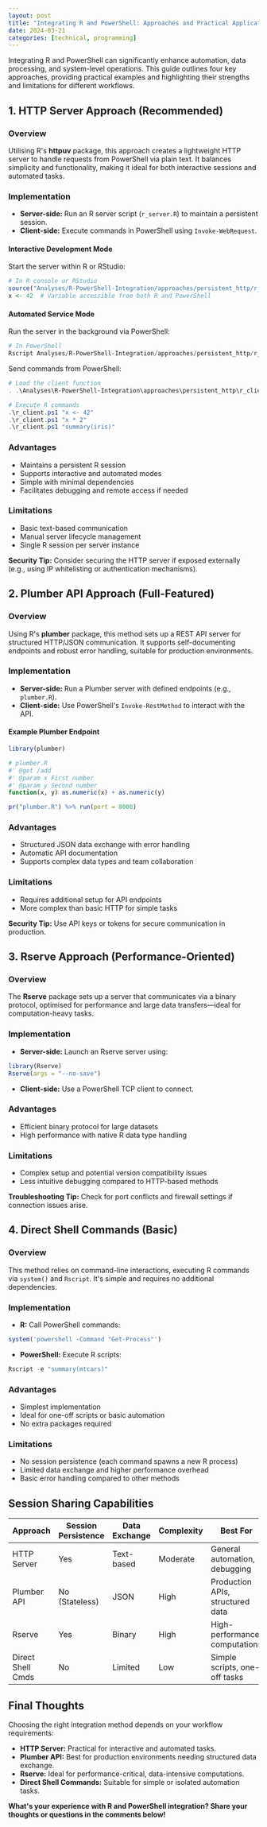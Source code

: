 ```yaml
---
layout: post
title: "Integrating R and PowerShell: Approaches and Practical Applications"
date: 2024-03-21
categories: [technical, programming]
---
```


Integrating R and PowerShell can significantly enhance automation, data processing, and system-level operations. This guide outlines four key approaches, providing practical examples and highlighting their strengths and limitations for different workflows.

## 1. HTTP Server Approach (Recommended)

### Overview

Utilising R's **httpuv** package, this approach creates a lightweight HTTP server to handle requests from PowerShell via plain text. It balances simplicity and functionality, making it ideal for both interactive sessions and automated tasks.

### Implementation

- **Server-side:** Run an R server script (`r_server.R`) to maintain a persistent session.
- **Client-side:** Execute commands in PowerShell using `Invoke-WebRequest`.

#### Interactive Development Mode

Start the server within R or RStudio:

```r
# In R console or RStudio
source("Analyses/R-PowerShell-Integration/approaches/persistent_http/r_server.R")
x <- 42  # Variable accessible from both R and PowerShell
```

#### Automated Service Mode

Run the server in the background via PowerShell:

```powershell
# In PowerShell
Rscript Analyses/R-PowerShell-Integration/approaches/persistent_http/r_server.R
```

Send commands from PowerShell:

```powershell
# Load the client function
. .\Analyses\R-PowerShell-Integration\approaches\persistent_http\r_client.ps1

# Execute R commands
.\r_client.ps1 "x <- 42"
.\r_client.ps1 "x * 2"
.\r_client.ps1 "summary(iris)"
```

### Advantages

- Maintains a persistent R session
- Supports interactive and automated modes
- Simple with minimal dependencies
- Facilitates debugging and remote access if needed

### Limitations

- Basic text-based communication
- Manual server lifecycle management
- Single R session per server instance

**Security Tip:** Consider securing the HTTP server if exposed externally (e.g., using IP whitelisting or authentication mechanisms).

## 2. Plumber API Approach (Full-Featured)

### Overview

Using R's **plumber** package, this method sets up a REST API server for structured HTTP/JSON communication. It supports self-documenting endpoints and robust error handling, suitable for production environments.

### Implementation

- **Server-side:** Run a Plumber server with defined endpoints (e.g., `plumber.R`).
- **Client-side:** Use PowerShell's `Invoke-RestMethod` to interact with the API.

#### Example Plumber Endpoint

```r
library(plumber)

# plumber.R
#' @get /add
#' @param x First number
#' @param y Second number
function(x, y) as.numeric(x) + as.numeric(y)

pr("plumber.R") %>% run(port = 8000)
```

### Advantages

- Structured JSON data exchange with error handling
- Automatic API documentation
- Supports complex data types and team collaboration

### Limitations

- Requires additional setup for API endpoints
- More complex than basic HTTP for simple tasks

**Security Tip:** Use API keys or tokens for secure communication in production.

## 3. Rserve Approach (Performance-Oriented)

### Overview

The **Rserve** package sets up a server that communicates via a binary protocol, optimised for performance and large data transfers—ideal for computation-heavy tasks.

### Implementation

- **Server-side:** Launch an Rserve server using:

```r
library(Rserve)
Rserve(args = "--no-save")
```

- **Client-side:** Use a PowerShell TCP client to connect.

### Advantages

- Efficient binary protocol for large datasets
- High performance with native R data type handling

### Limitations

- Complex setup and potential version compatibility issues
- Less intuitive debugging compared to HTTP-based methods

**Troubleshooting Tip:** Check for port conflicts and firewall settings if connection issues arise.

## 4. Direct Shell Commands (Basic)

### Overview

This method relies on command-line interactions, executing R commands via `system()` and `Rscript`. It's simple and requires no additional dependencies.

### Implementation

- **R:** Call PowerShell commands:

```r
system('powershell -Command "Get-Process"')
```

- **PowerShell:** Execute R scripts:

```powershell
Rscript -e "summary(mtcars)"
```

### Advantages

- Simplest implementation
- Ideal for one-off scripts or basic automation
- No extra packages required

### Limitations

- No session persistence (each command spawns a new R process)
- Limited data exchange and higher performance overhead
- Basic error handling compared to other methods

## Session Sharing Capabilities

| Approach          | Session Persistence | Data Exchange | Complexity | Best For                           |
|-------------------|---------------------|---------------|------------|------------------------------------|
| HTTP Server       | Yes                 | Text-based    | Moderate   | General automation, debugging      |
| Plumber API       | No (Stateless)      | JSON          | High       | Production APIs, structured data   |
| Rserve            | Yes                 | Binary        | High       | High-performance computations      |
| Direct Shell Cmds | No                  | Limited       | Low        | Simple scripts, one-off tasks      |

## Final Thoughts

Choosing the right integration method depends on your workflow requirements:

- **HTTP Server:** Practical for interactive and automated tasks.
- **Plumber API:** Best for production environments needing structured data exchange.
- **Rserve:** Ideal for performance-critical, data-intensive computations.
- **Direct Shell Commands:** Suitable for simple or isolated automation tasks.

**What's your experience with R and PowerShell integration? Share your thoughts or questions in the comments below!** 